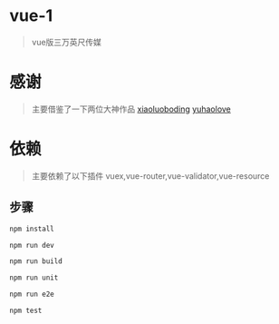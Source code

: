# vue-1
> vue版三万英尺传媒

# 感谢
> 主要借鉴了一下两位大神作品
[xiaoluoboding](http://xiaoluoboding.github.io/vue-demo-collection/shopping-cart/#!/)
[yuhaolove](https://github.com/yuhaolove/jackblog-vue)

# 依赖
> 主要依赖了以下插件
> vuex,vue-router,vue-validator,vue-resource

## 步骤
``` bash
npm install

npm run dev

npm run build

npm run unit

npm run e2e

npm test
```

